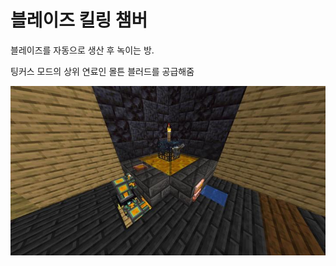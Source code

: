 # 블레이즈 킬링 챔버

블레이즈를 자동으로 생산 후 녹이는 방.

팅커스 모드의 상위 연료인 몰튼 블러드를 공급해줌

![메인](../../asset/systems/blaze_killing_chamber/main.jpg)